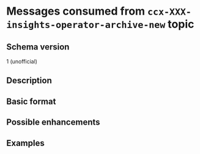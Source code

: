 # Messages consumed from `ccx-XXX-insights-operator-archive-new` topic

## Schema version

1 (unofficial)

## Description

## Basic format

## Possible enhancements

## Examples
